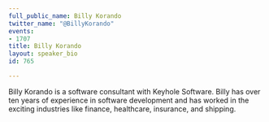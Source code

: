 ```yaml
---
full_public_name: Billy Korando
twitter_name: "@BillyKorando"
events:
- 1707
title: Billy Korando
layout: speaker_bio
id: 765

---
```

Billy Korando is a software consultant with Keyhole Software. Billy has over ten years of experience in software development and has worked in the exciting industries like finance, healthcare, insurance, and shipping.